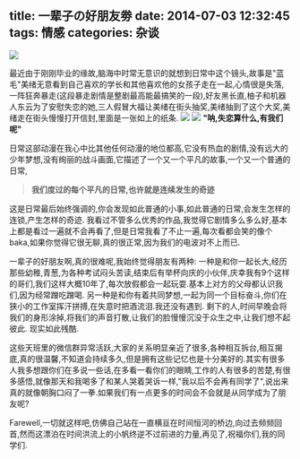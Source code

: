 title: 一辈子の好朋友劵
date: 2014-07-03 12:32:45
tags: 情感
categories: 杂谈
---

![](http://youthy-picture.qiniudn.com/1.jpg)

<!--more-->

  最近由于刚刚毕业的缘故,脑海中时常无意识的就想到日常中这个镜头,故事是"蓝毛"美绪无意看到自己喜欢的学长和其他喜欢他的女孩子走在一起,心情很是失落,一阵狂奔暴走(这段暴走剧情是整剧最高能最搞笑的一段),好友黑长直,柚子和机器人东云为了安慰失恋的她,三人假冒大福让美绪在街头抽奖,美绪抽到了这个大奖,美绪走在街头慢慢打开信封,里面是一张如上的纸条.
 ![](http://youthy-picture.qiniudn.com/9387_KH8a7.jpg)
 ![](http://youthy-picture.qiniudn.com/3.jpg)
  **"呐,失恋算什么,有我们呢"**

  日常这部动漫在我心中比其他任何动漫的地位都高,它没有热血的剧情,没有远大的少年梦想,没有绚丽的战斗画面,它描述了一个又一个平凡的故事,一个又一个普通的日常,
  > **我们度过的每个平凡的日常,也许就是连续发生的奇迹**

这是日常最后始终强调的,你会发现如此普通的小事,如此普通的日常,会发生怎样的连锁,产生怎样的奇迹.
我看过不管多么优秀的作品,我觉得它剧情多么多么好,基本上都是看过一遍就不会再看了,但是日常我看了不止一遍,每次看都会笑的像个baka,如果你觉得它很无聊,真的很正常,因为我们的电波对不上而已.

一辈子的好朋友啊,真的很难呢,我始终觉得朋友有两种:
一种是和你一起长大,经历那些幼稚,青葱,为各种考试闷头苦读,结束后有举杯向庆的小伙伴,庆幸我有9个这样的哥们,我们这样大概10年了,每次放假都会一起玩耍.基本上对方的父母都认识我们,因为经常蹭吃蹭喝.
另一种是和你有着共同梦想,一起为同一个目标奋斗,你们在狭小的工作室挥汗拼搏,在失意时把酒流泪.我还没有遇到.
剩下的人,时间早晚会将我们的身形涂掉,将我们的声音打散,让我们的脸慢慢沉没于众生之中,让我们想不起彼此.
现实如此残酷.
  
  这些天班里的微信群异常活跃,大家的关系明显亲近了很多,各种相互拆台,相互揭底,真的很温馨,不知道会持续多久,但是拥有这些记忆也是十分美好的.其实有很多人我多想跟你们在多说一些话,在多看一看你们的眼睛,工作的人有很多的苦楚,有很多感悟,就像那天和我喝多了和某人哭着哭诉一样,"我以后不会再有同学了",说出来真的就像朝胸口闷了一拳.如果我们有一点更多的时间会不会就是从同学成为了朋友呢?
      
Farewell,一切就这样吧,仿佛自己站在一直横亘在时间恒河的桥边,向过去频频回首,然而这漂泊在时间洪流上的小帆终逆不过前进的力量,再见了,祝福你们,我的同学们.
